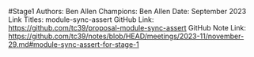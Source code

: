 #Stage1
Authors: Ben Allen
Champions: Ben Allen
Date: September 2023
Link Titles: module-sync-assert
GitHub Link: https://github.com/tc39/proposal-module-sync-assert
GitHub Note Link: https://github.com/tc39/notes/blob/HEAD/meetings/2023-11/november-29.md#module-sync-assert-for-stage-1
